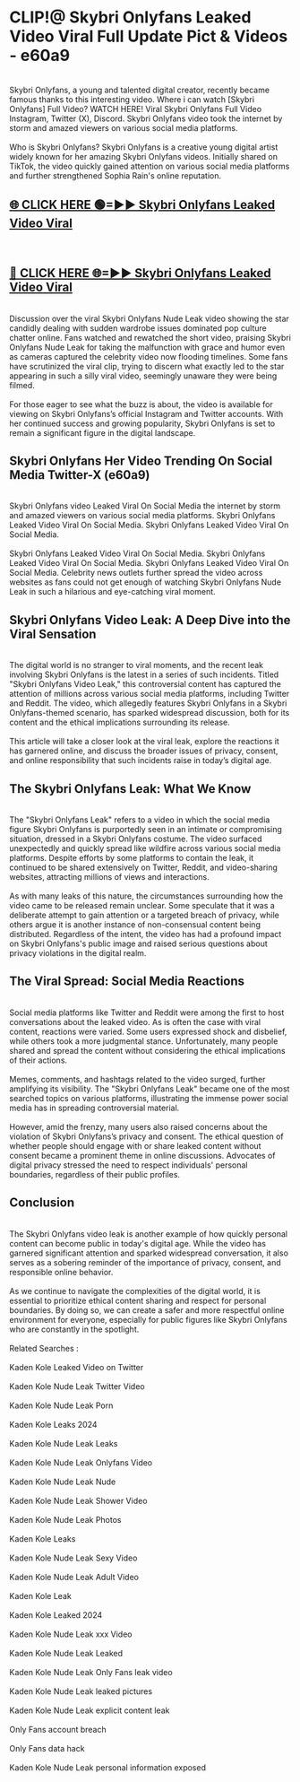 # CLIP!@ Skybri Onlyfans Leaked Video Viral Full Update Pict & Videos - e60a9
<br>
Skybri Onlyfans, a young and talented digital creator, recently became famous thanks to this interesting video. Where i can watch [Skybri Onlyfans] Full Video? WATCH HERE! Viral Skybri Onlyfans Full Video Instagram, Twitter (X), Discord. Skybri Onlyfans video took the internet by storm and amazed viewers on various social media platforms.
<br><br>
Who is Skybri Onlyfans? Skybri Onlyfans is a creative young digital artist widely known for her amazing Skybri Onlyfans videos. Initially shared on TikTok, the video quickly gained attention on various social media platforms and further strengthened Sophia Rain's online reputation.
<br>
<h2><a href="https://bestclip.site?title=Skybri_Onlyfans">🌐 CLICK HERE 🟢=►► Skybri Onlyfans Leaked Video Viral</a></h2>
<br>
<h2><a href="https://bestclip.site?title=Skybri_Onlyfans">🔴 CLICK HERE 🌐=►► Skybri Onlyfans Leaked Video Viral</a></h2>
<br>
Discussion over the viral Skybri Onlyfans Nude Leak video showing the star candidly dealing with sudden wardrobe issues dominated pop culture chatter online. Fans watched and rewatched the short video, praising Skybri Onlyfans Nude Leak for taking the malfunction with grace and humor even as cameras captured the celebrity video now flooding timelines. Some fans have scrutinized the viral clip, trying to discern what exactly led to the star appearing in such a silly viral video, seemingly unaware they were being filmed.
<br><br>
For those eager to see what the buzz is about, the video is available for viewing on Skybri Onlyfans’s official Instagram and Twitter accounts. With her continued success and growing popularity, Skybri Onlyfans is set to remain a significant figure in the digital landscape.
<br>
<h2>Skybri Onlyfans Her Video Trending On Social Media Twitter-X (e60a9)</h2>
<br>
Skybri Onlyfans video Leaked Viral On Social Media the internet by storm and amazed viewers on various social media platforms. Skybri Onlyfans Leaked Video Viral On Social Media. Skybri Onlyfans Leaked Video Viral On Social Media.
<br><br>
Skybri Onlyfans Leaked Video Viral On Social Media. Skybri Onlyfans Leaked Video Viral On Social Media. Skybri Onlyfans Leaked Video Viral On Social Media. Celebrity news outlets further spread the video across websites as fans could not get enough of watching Skybri Onlyfans Nude Leak in such a hilarious and eye-catching viral moment.
<br>
<h2>Skybri Onlyfans Video Leak: A Deep Dive into the Viral Sensation</h2>
<br>
The digital world is no stranger to viral moments, and the recent leak involving Skybri Onlyfans is the latest in a series of such incidents. Titled "Skybri Onlyfans Video Leak," this controversial content has captured the attention of millions across various social media platforms, including Twitter and Reddit. The video, which allegedly features Skybri Onlyfans in a Skybri Onlyfans-themed scenario, has sparked widespread discussion, both for its content and the ethical implications surrounding its release.
<br><br>
This article will take a closer look at the viral leak, explore the reactions it has garnered online, and discuss the broader issues of privacy, consent, and online responsibility that such incidents raise in today’s digital age.
<br>
<h2>The Skybri Onlyfans Leak: What We Know</h2>
<br>
The "Skybri Onlyfans Leak" refers to a video in which the social media figure Skybri Onlyfans is purportedly seen in an intimate or compromising situation, dressed in a Skybri Onlyfans costume. The video surfaced unexpectedly and quickly spread like wildfire across various social media platforms. Despite efforts by some platforms to contain the leak, it continued to be shared extensively on Twitter, Reddit, and video-sharing websites, attracting millions of views and interactions.
<br><br>
As with many leaks of this nature, the circumstances surrounding how the video came to be released remain unclear. Some speculate that it was a deliberate attempt to gain attention or a targeted breach of privacy, while others argue it is another instance of non-consensual content being distributed. Regardless of the intent, the video has had a profound impact on Skybri Onlyfans's public image and raised serious questions about privacy violations in the digital realm.
<br>
<h2>The Viral Spread: Social Media Reactions</h2>
<br>
Social media platforms like Twitter and Reddit were among the first to host conversations about the leaked video. As is often the case with viral content, reactions were varied. Some users expressed shock and disbelief, while others took a more judgmental stance. Unfortunately, many people shared and spread the content without considering the ethical implications of their actions.
<br><br>
Memes, comments, and hashtags related to the video surged, further amplifying its visibility. The "Skybri Onlyfans Leak" became one of the most searched topics on various platforms, illustrating the immense power social media has in spreading controversial material.
<br><br>
However, amid the frenzy, many users also raised concerns about the violation of Skybri Onlyfans’s privacy and consent. The ethical question of whether people should engage with or share leaked content without consent became a prominent theme in online discussions. Advocates of digital privacy stressed the need to respect individuals' personal boundaries, regardless of their public profiles.
<br>
<h2>Conclusion</h2>
<br>
The Skybri Onlyfans video leak is another example of how quickly personal content can become public in today's digital age. While the video has garnered significant attention and sparked widespread conversation, it also serves as a sobering reminder of the importance of privacy, consent, and responsible online behavior.
<br><br>
As we continue to navigate the complexities of the digital world, it is essential to prioritize ethical content sharing and respect for personal boundaries. By doing so, we can create a safer and more respectful online environment for everyone, especially for public figures like Skybri Onlyfans who are constantly in the spotlight.
<br><br>
Related Searches :
<br><br>
Kaden Kole Leaked Video on Twitter
<br><br>
Kaden Kole Nude Leak Twitter Video
<br><br>
Kaden Kole Nude Leak Porn
<br><br>
Kaden Kole Leaks 2024
<br><br>
Kaden Kole Nude Leak Leaks
<br><br>
Kaden Kole Nude Leak Onlyfans Video
<br><br>
Kaden Kole Nude Leak Nude
<br><br>
Kaden Kole Nude Leak Shower Video
<br><br>
Kaden Kole Nude Leak Photos
<br><br>
Kaden Kole Leaks
<br><br>
Kaden Kole Nude Leak Sexy Video
<br><br>
Kaden Kole Nude Leak Adult Video
<br><br>
Kaden Kole Leak
<br><br>
Kaden Kole Leaked 2024
<br><br>
Kaden Kole Nude Leak xxx Video
<br><br>
Kaden Kole Nude Leak Leaked
<br><br>
Kaden Kole Nude Leak Only Fans leak video
<br><br>
Kaden Kole Nude Leak leaked pictures
<br><br>
Kaden Kole Nude Leak explicit content leak
<br><br>
Only Fans account breach
<br><br>
Only Fans data hack
<br><br>
Kaden Kole Nude Leak personal information exposed
